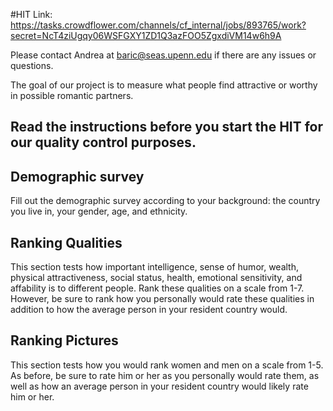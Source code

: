 #HIT Link:
https://tasks.crowdflower.com/channels/cf_internal/jobs/893765/work?secret=NcT4ziUgqy06WSFGXY1ZD1Q3azFOO5ZgxdiVM14w6h9A

Please contact Andrea at baric@seas.upenn.edu if there are any issues or questions.  

The goal of our project is to measure what people find attractive or worthy in possible romantic partners. 

## Read the instructions before you start the HIT for our quality control purposes. 

## Demographic survey
Fill out the demographic survey according to your background: the country you live in, your gender, age, and ethnicity. 

## Ranking Qualities
This section tests how important intelligence, sense of humor, wealth, physical attractiveness, social status, health, emotional sensitivity, and affability is to different people. Rank these qualities on a scale from 1-7. However, be sure to rank how you personally would rate these qualities in addition to how the average person in your resident country would. 

## Ranking Pictures
This section tests how you would rank women and men on a scale from 1-5.  As before, be sure to rate him or her as you personally would rate them, as well as how an average person in your resident country would likely rate him or her. 